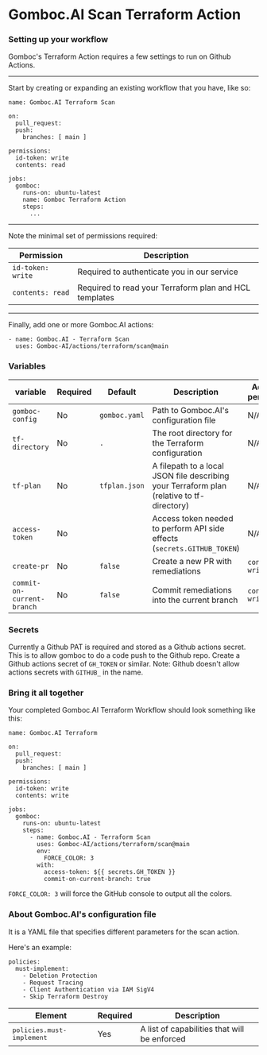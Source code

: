 # Gomboc.AI Scan Terraform Action

### Setting up your workflow

Gomboc's Terraform Action requires a few settings to run on Github Actions.

---

Start by creating or expanding an existing workflow that you have, like so:

```
name: Gomboc.AI Terraform Scan

on:
  pull_request:
  push:
    branches: [ main ]

permissions:
  id-token: write
  contents: read

jobs:
  gomboc:
    runs-on: ubuntu-latest
    name: Gomboc Terraform Action
    steps:
      ...
```

---

Note the minimal set of permissions required:

| Permission | Description |
| --- | --- |
| `id-token: write` | Required to authenticate you in our service |
| `contents: read` | Required to read your Terraform plan and HCL templates |

---

Finally, add one or more Gomboc.AI actions:

```
- name: Gomboc.AI - Terraform Scan
  uses: Gomboc-AI/actions/terraform/scan@main
```

### Variables

| variable | Required | Default | Description | Additional permissions |
| --- | --- | --- | --- | --- |
| `gomboc-config` | No |  `gomboc.yaml` | Path to Gomboc.AI's configuration file | N/A |
| `tf-directory` | No | `.` | The root directory for the Terraform configuration | N/A |
| `tf-plan` | No | `tfplan.json` | A filepath to a local JSON file describing your Terraform plan (relative to tf-directory) | N/A |
| `access-token` | No |   | Access token needed to perform API side effects (`secrets.GITHUB_TOKEN`) | N/A |
| `create-pr` | No |  `false` | Create a new PR with remediations | `contents: write` |
| `commit-on-current-branch` | No |  `false` | Commit remediations into the current branch | `contents: write` |

### Secrets

Currently a Github PAT is required and stored as a Github actions secret. This is to allow gomboc to do a code push to the Github repo. Create a Github actions secret of `GH_TOKEN` or similar. Note: Github doesn't allow actions secrets with `GITHUB_` in the name.

### Bring it all together

Your completed Gomboc.AI Terraform Workflow should look something like this:

```
name: Gomboc.AI Terraform

on:
  pull_request:
  push:
    branches: [ main ]

permissions:
  id-token: write
  contents: write

jobs:
  gomboc:
    runs-on: ubuntu-latest
    steps:
      - name: Gomboc.AI - Terraform Scan
        uses: Gomboc-AI/actions/terraform/scan@main
        env:
          FORCE_COLOR: 3
        with:
          access-token: ${{ secrets.GH_TOKEN }} 
          commit-on-current-branch: true
```

`FORCE_COLOR: 3` will force the GitHub console to output all the colors.

### About Gomboc.AI's configuration file

It is a YAML file that specifies different parameters for the scan action.

Here's an example:

```
policies: 
  must-implement:
    - Deletion Protection
    - Request Tracing
    - Client Authentication via IAM SigV4
    - Skip Terraform Destroy
```

| Element | Required | Description |
| --- | --- | --- |
| <kbd>policies.must-implement</kbd> | Yes | A list of capabilities that will be enforced |
